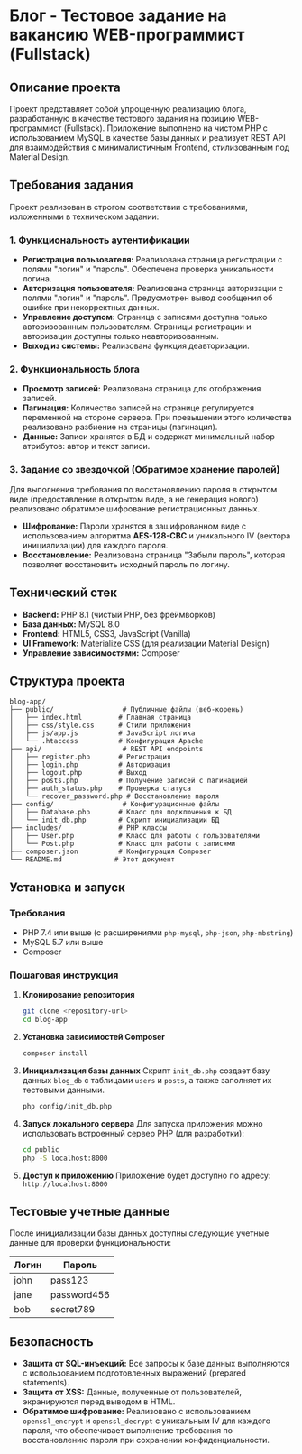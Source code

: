 # Блог - Тестовое задание на вакансию WEB-программист (Fullstack)

## Описание проекта

Проект представляет собой упрощенную реализацию блога, разработанную в качестве тестового задания на позицию WEB-программист (Fullstack). Приложение выполнено на чистом PHP с использованием MySQL в качестве базы данных и реализует REST API для взаимодействия с минималистичным Frontend, стилизованным под Material Design.

## Требования задания

Проект реализован в строгом соответствии с требованиями, изложенными в техническом задании:

### 1. Функциональность аутентификации

- **Регистрация пользователя:** Реализована страница регистрации с полями "логин" и "пароль". Обеспечена проверка уникальности логина.
- **Авторизация пользователя:** Реализована страница авторизации с полями "логин" и "пароль". Предусмотрен вывод сообщения об ошибке при некорректных данных.
- **Управление доступом:** Страница с записями доступна только авторизованным пользователям. Страницы регистрации и авторизации доступны только неавторизованным.
- **Выход из системы:** Реализована функция деавторизации.

### 2. Функциональность блога

- **Просмотр записей:** Реализована страница для отображения записей.
- **Пагинация:** Количество записей на странице регулируется переменной на стороне сервера. При превышении этого количества реализовано разбиение на страницы (пагинация).
- **Данные:** Записи хранятся в БД и содержат минимальный набор атрибутов: автор и текст записи.

### 3. Задание со звездочкой (Обратимое хранение паролей)

Для выполнения требования по восстановлению пароля в открытом виде (предоставление в открытом виде, а не генерация нового) реализовано обратимое шифрование регистрационных данных.

- **Шифрование:** Пароли хранятся в зашифрованном виде с использованием алгоритма **AES-128-CBC** и уникального IV (вектора инициализации) для каждого пароля.
- **Восстановление:** Реализована страница "Забыли пароль", которая позволяет восстановить исходный пароль по логину.

## Технический стек

- **Backend:** PHP 8.1 (чистый PHP, без фреймворков)
- **База данных:** MySQL 8.0
- **Frontend:** HTML5, CSS3, JavaScript (Vanilla)
- **UI Framework:** Materialize CSS (для реализации Material Design)
- **Управление зависимостями:** Composer

## Структура проекта

```
blog-app/
├── public/                 # Публичные файлы (веб-корень)
│   ├── index.html         # Главная страница
│   ├── css/style.css      # Стили приложения
│   ├── js/app.js          # JavaScript логика
│   └── .htaccess          # Конфигурация Apache
├── api/                    # REST API endpoints
│   ├── register.php       # Регистрация
│   ├── login.php          # Авторизация
│   ├── logout.php         # Выход
│   ├── posts.php          # Получение записей с пагинацией
│   ├── auth_status.php    # Проверка статуса
│   └── recover_password.php # Восстановление пароля
├── config/                 # Конфигурационные файлы
│   ├── Database.php       # Класс для подключения к БД
│   └── init_db.php        # Скрипт инициализации БД
├── includes/              # PHP классы
│   ├── User.php           # Класс для работы с пользователями
│   └── Post.php           # Класс для работы с записями
├── composer.json          # Конфигурация Composer
└── README.md             # Этот документ
```

## Установка и запуск

### Требования

- PHP 7.4 или выше (с расширениями `php-mysql`, `php-json`, `php-mbstring`)
- MySQL 5.7 или выше
- Composer

### Пошаговая инструкция

1. **Клонирование репозитория**
   ```bash
   git clone <repository-url>
   cd blog-app
   ```

2. **Установка зависимостей Composer**
   ```bash
   composer install
   ```

3. **Инициализация базы данных**
   Скрипт `init_db.php` создает базу данных `blog_db` с таблицами `users` и `posts`, а также заполняет их тестовыми данными.
   ```bash
   php config/init_db.php
   ```

4. **Запуск локального сервера**
   Для запуска приложения можно использовать встроенный сервер PHP (для разработки):
   ```bash
   cd public
   php -S localhost:8000
   ```

5. **Доступ к приложению**
   Приложение будет доступно по адресу: `http://localhost:8000`

## Тестовые учетные данные

После инициализации базы данных доступны следующие учетные данные для проверки функциональности:

| Логин | Пароль      |
|-------|-------------|
| john  | pass123     |
| jane  | password456 |
| bob   | secret789   |

## Безопасность

- **Защита от SQL-инъекций:** Все запросы к базе данных выполняются с использованием подготовленных выражений (prepared statements).
- **Защита от XSS:** Данные, полученные от пользователей, экранируются перед выводом в HTML.
- **Обратимое шифрование:** Реализовано с использованием `openssl_encrypt` и `openssl_decrypt` с уникальным IV для каждого пароля, что обеспечивает выполнение требования по восстановлению пароля при сохранении конфиденциальности.

